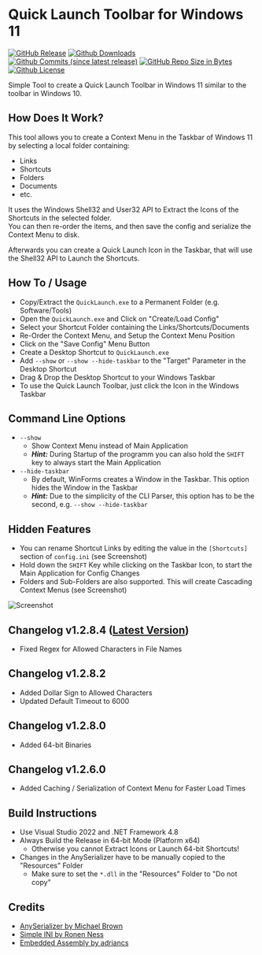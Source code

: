 # Quick Launch Toolbar for Windows 11
[![GitHub Release](https://img.shields.io/github/release/chrizonix/QuickLaunch.svg)](https://github.com/chrizonix/QuickLaunch/releases/tag/v1.2.8.4)
[![Github Downloads](https://img.shields.io/github/downloads/chrizonix/QuickLaunch/total.svg)](https://github.com/chrizonix/QuickLaunch/releases/tag/v1.2.8.4)
[![Github Commits (since latest release)](https://img.shields.io/github/commits-since/chrizonix/QuickLaunch/latest.svg)](https://github.com/chrizonix/QuickLaunch/compare/v1.2.8.4...master)
[![GitHub Repo Size in Bytes](https://img.shields.io/github/repo-size/chrizonix/QuickLaunch.svg)](https://github.com/chrizonix/QuickLaunch)
[![Github License](https://img.shields.io/github/license/chrizonix/QuickLaunch.svg)](LICENSE.md)

Simple Tool to create a Quick Launch Toolbar in Windows 11 similar to the toolbar in Windows 10.

## How Does It Work?
This tool allows you to create a Context Menu in the Taskbar of Windows 11 by selecting a local folder containing:
* Links
* Shortcuts
* Folders
* Documents
* etc.

It uses the Windows Shell32 and User32 API to Extract the Icons of the Shortcuts in the selected folder.  
You can then re-order the items, and then save the config and serialize the Context Menu to disk.

Afterwards you can create a Quick Launch Icon in the Taskbar, that will use the Shell32 API to Launch the Shortcuts.

## How To / Usage
* Copy/Extract the `QuickLaunch.exe` to a Permanent Folder (e.g. Software/Tools)
* Open the `QuickLaunch.exe` and Click on "Create/Load Config"
* Select your Shortcut Folder containing the Links/Shortcuts/Documents
* Re-Order the Context Menu, and Setup the Context Menu Position
* Click on the "Save Config" Menu Button
* Create a Desktop Shortcut to `QuickLaunch.exe`
* Add `--show` or `--show --hide-taskbar` to the "Target" Parameter in the Desktop Shortcut
* Drag & Drop the Desktop Shortcut to your Windows Taskbar
* To use the Quick Launch Toolbar, just click the Icon in the Windows Taskbar

## Command Line Options
* `--show`
  * Show Context Menu instead of Main Application
  * ***Hint:*** During Startup of the programm you can also hold the `SHIFT` key to always start the Main Application
* `--hide-taskbar`
  * By default, WinForms creates a Window in the Taskbar. This option hides the Window in the Taskbar
  * ***Hint:*** Due to the simplicity of the CLI Parser, this option has to be the second, e.g. `--show --hide-taskbar`

## Hidden Features
* You can rename Shortcut Links by editing the value in the `[Shortcuts]` section of `config.ini` (see Screenshot)
* Hold down the `SHIFT` Key while clicking on the Taskbar Icon, to start the Main Application for Config Changes
* Folders and Sub-Folders are also supported. This will create Cascading Context Menus (see Screenshot)

![Screenshot](https://github.com/chrizonix/QuickLaunch/releases/download/v1.2.8.0/Screenshot.png)

## Changelog v1.2.8.4 ([Latest Version](https://github.com/chrizonix/QuickLaunch/releases/tag/v1.2.8.4))
* Fixed Regex for Allowed Characters in File Names

## Changelog v1.2.8.2
* Added Dollar Sign to Allowed Characters
* Updated Default Timeout to 6000

## Changelog v1.2.8.0
* Added 64-bit Binaries

## Changelog v1.2.6.0
* Added Caching / Serialization of Context Menu for Faster Load Times

## Build Instructions
* Use Visual Studio 2022 and .NET Framework 4.8
* Always Build the Release in 64-bit Mode (Platform x64)
  * Otherwise you cannot Extract Icons or Launch 64-bit Shortcuts!
* Changes in the AnySerializer have to be manually copied to the "Resources" Folder
  * Make sure to set the `*.dll` in the "Resources" Folder to "Do not copy"

## Credits
* [AnySerializer by Michael Brown](https://github.com/replaysMike/AnySerializer)
* [Simple INI by Ronen Ness](https://github.com/RonenNess/sini)
* [Embedded Assembly by adriancs](https://www.codeproject.com/Articles/528178/Load-DLL-From-Embedded-Resource)
